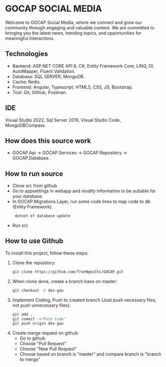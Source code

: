 # GOCAP SOCIAL MEDIA

Welcome to GOCAP Social Media, where we connect and grow our community through engaging and valuable content. We are committed to bringing you the latest news, trending topics, and opportunities for meaningful interactions.

## Technologies
- Backend: ASP.NET CORE API 8, C#, Entity Framework Core, LINQ, DI, AutoMapper, Fluent Validation.
- Database: SQL SERVER, MongoDB.
- Cache: Redis.
- Frontend: Angular, Typescript, HTML5, CSS, JS, Bootstrap.
- Tool: Git, Github, Postman.

## IDE
Visual Studio 2022, Sql Server 2019, Visual Studio Code, MongoDBCompass.

## How does this source work
- GOCAP.Api -> GOCAP.Services -> GOCAP.Repository -> GOCAP.Database.

## How to run source
- Clone src from github
- Go to appsettings in webapp and modify information to be suitable for your database.
- In GOCAP.Migrations Layer, run some code lines to map code to db (Entity Framework).
  ```sh
   dotnet ef database update
- Run src

## How to use Github

To install this project, follow these steps:

1. Clone the repository:
   ```sh
   git clone https://github.com/TranNgocChi/GOCAP.git

2. When clone done, create a branch base on master:
   ```sh
   git checkout -b dev-gau
   
2. Implement Coding, Push to created branch (Just push necessary files, not push unnecessary files):
   ```sh
   git add .
   git commit -m"Push Code"
   git push origin dev-gau

2. Create merge request on github:
   - Go to github
   - Choose "Pull Request"
   - Choose "New Pull Request"
   - Choose based on branch is "master" and compare branch is "branch to merge"

